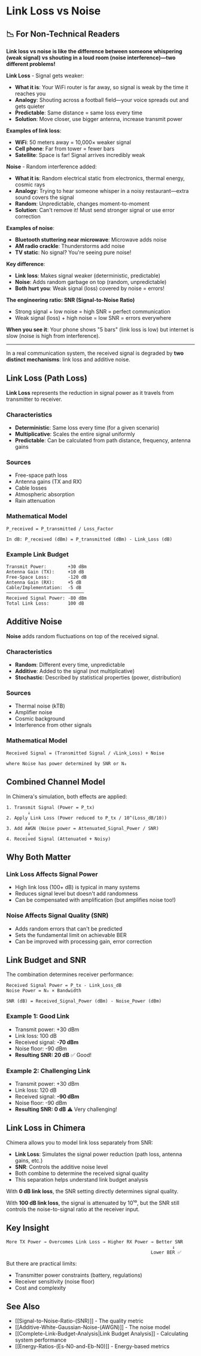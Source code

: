 # Link Loss vs Noise

## 📉 For Non-Technical Readers

**Link loss vs noise is like the difference between someone whispering (weak signal) vs shouting in a loud room (noise interference)—two different problems!**

**Link Loss** - Signal gets weaker:
- **What it is**: Your WiFi router is far away, so signal is weak by the time it reaches you
- **Analogy**: Shouting across a football field—your voice spreads out and gets quieter
- **Predictable**: Same distance = same loss every time
- **Solution**: Move closer, use bigger antenna, increase transmit power

**Examples of link loss**:
- **WiFi**: 50 meters away = 10,000× weaker signal
- **Cell phone**: Far from tower = fewer bars
- **Satellite**: Space is far! Signal arrives incredibly weak

**Noise** - Random interference added:
- **What it is**: Random electrical static from electronics, thermal energy, cosmic rays
- **Analogy**: Trying to hear someone whisper in a noisy restaurant—extra sound covers the signal
- **Random**: Unpredictable, changes moment-to-moment
- **Solution**: Can't remove it! Must send stronger signal or use error correction

**Examples of noise**:
- **Bluetooth stuttering near microwave**: Microwave adds noise
- **AM radio crackle**: Thunderstorms add noise
- **TV static**: No signal? You're seeing pure noise!

**Key difference**:
- **Link loss**: Makes signal weaker (deterministic, predictable)
- **Noise**: Adds random garbage on top (random, unpredictable)
- **Both hurt you**: Weak signal (loss) covered by noise = errors!

**The engineering ratio: SNR (Signal-to-Noise Ratio)**
- Strong signal + low noise = high SNR = perfect communication
- Weak signal (loss) + high noise = low SNR = errors everywhere

**When you see it**: Your phone shows "5 bars" (link loss is low) but internet is slow (noise is high from interference).

---

In a real communication system, the received signal is degraded by **two distinct mechanisms**: link loss and additive noise.

## Link Loss (Path Loss)

**Link Loss** represents the reduction in signal power as it travels from transmitter to receiver.

### Characteristics
- **Deterministic**: Same loss every time (for a given scenario)
- **Multiplicative**: Scales the entire signal uniformly
- **Predictable**: Can be calculated from path distance, frequency, antenna gains

### Sources
- Free-space path loss
- Antenna gains (TX and RX)
- Cable losses
- Atmospheric absorption
- Rain attenuation

### Mathematical Model

```
P_received = P_transmitted / Loss_Factor

In dB: P_received (dBm) = P_transmitted (dBm) - Link_Loss (dB)
```

### Example Link Budget

```
Transmit Power:        +30 dBm
Antenna Gain (TX):     +10 dB
Free-Space Loss:       -120 dB
Antenna Gain (RX):     +5 dB
Cable/Implementation:  -5 dB
─────────────────────────────
Received Signal Power: -80 dBm
Total Link Loss:       100 dB
```

## Additive Noise

**Noise** adds random fluctuations on top of the received signal.

### Characteristics
- **Random**: Different every time, unpredictable
- **Additive**: Added to the signal (not multiplicative)
- **Stochastic**: Described by statistical properties (power, distribution)

### Sources
- Thermal noise (kTB)
- Amplifier noise
- Cosmic background
- Interference from other signals

### Mathematical Model

```
Received Signal = (Transmitted Signal / √Link_Loss) + Noise

where Noise has power determined by SNR or N₀
```

## Combined Channel Model

In Chimera's simulation, both effects are applied:

```
1. Transmit Signal (Power = P_tx)
        ↓
2. Apply Link Loss (Power reduced to P_tx / 10^(Loss_dB/10))
        ↓
3. Add AWGN (Noise power = Attenuated_Signal_Power / SNR)
        ↓
4. Received Signal (Attenuated + Noisy)
```

## Why Both Matter

### Link Loss Affects Signal Power
- High link loss (100+ dB) is typical in many systems
- Reduces signal level but doesn't add randomness
- Can be compensated with amplification (but amplifies noise too!)

### Noise Affects Signal Quality (SNR)
- Adds random errors that can't be predicted
- Sets the fundamental limit on achievable BER
- Can be improved with processing gain, error correction

## Link Budget and SNR

The combination determines receiver performance:

```
Received Signal Power = P_tx - Link_Loss_dB
Noise Power = N₀ × Bandwidth

SNR (dB) = Received_Signal_Power (dBm) - Noise_Power (dBm)
```

### Example 1: Good Link
- Transmit power: +30 dBm
- Link loss: 100 dB
- Received signal: **-70 dBm**
- Noise floor: -90 dBm
- **Resulting SNR: 20 dB** ✅ Good!

### Example 2: Challenging Link
- Transmit power: +30 dBm
- Link loss: 120 dB
- Received signal: **-90 dBm**
- Noise floor: -90 dBm
- **Resulting SNR: 0 dB** ⚠️ Very challenging!

## Link Loss in Chimera

Chimera allows you to model link loss separately from SNR:
- **Link Loss**: Simulates the signal power reduction (path loss, antenna gains, etc.)
- **SNR**: Controls the additive noise level
- Both combine to determine the received signal quality
- This separation helps understand link budget analysis

With **0 dB link loss**, the SNR setting directly determines signal quality.

With **100 dB link loss**, the signal is attenuated by 10¹⁰, but the SNR still controls the noise-to-signal ratio at the receiver input.

## Key Insight

```
More TX Power → Overcomes Link Loss → Higher RX Power → Better SNR
                                                              ↓
                                                      Lower BER ✅
```

But there are practical limits:
- Transmitter power constraints (battery, regulations)
- Receiver sensitivity (noise floor)
- Cost and complexity

## See Also

- [[Signal-to-Noise-Ratio-(SNR)]] - The quality metric
- [[Additive-White-Gaussian-Noise-(AWGN)]] - The noise model
- [[Complete-Link-Budget-Analysis|Link Budget Analysis]] - Calculating system performance
- [[Energy-Ratios-(Es-N0-and-Eb-N0)]] - Energy-based metrics
